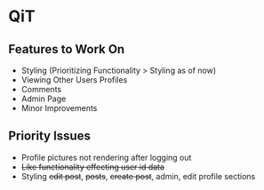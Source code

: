 # QiT

## Features to Work On
* Styling (Prioritizing Functionality > Styling as of now)
* Viewing Other Users Profiles
* Comments
* Admin Page
* Minor Improvements

## Priority Issues
* Profile pictures not rendering after logging out
* ~~Like functionality effecting user id data~~
* Styling ~~edit post~~, ~~posts~~, ~~create post~~, admin, edit profile sections

